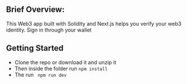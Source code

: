 ## Brief Overview:
This Web3 app built with Solidity and Next.js helps you verify your web3 identity. Sign in through your wallet

## Getting Started
- Clone the repo or download it and unzip it
- Then inside the folder run ``` npm install ```
- The run ``` npm run dev```

